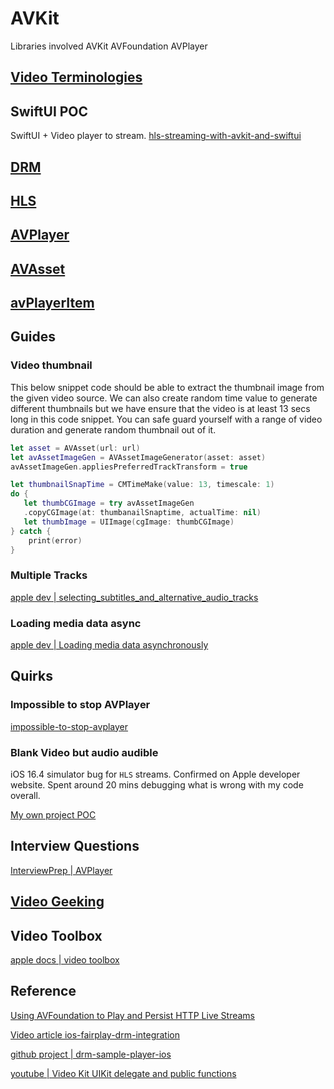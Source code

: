 # AVKit


Libraries involved
AVKit
AVFoundation
AVPlayer

## [Video Terminologies](video_terms.md)

## SwiftUI POC

SwiftUI + Video player to stream.
[hls-streaming-with-avkit-and-swiftui](https://www.createwithswift.com/hls-streaming-with-avkit-and-swiftui/)

## [DRM](DRM.md)

## [HLS](HLS.md)

## [AVPlayer](avPlayer.md)

## [AVAsset](avAsset.md)
## [avPlayerItem](avPlayerItem.md)

## Guides

### Video thumbnail

This below snippet code should be able to extract the thumbnail image from the given video source. We can also create random time value to generate different thumbnails but we have ensure that the video is at least 13 secs long in this code snippet. You can safe guard yourself with a range of video duration and generate random thumbnail out of it. 

```swift
let asset = AVAsset(url: url)
let avAssetImageGen = AVAssetImageGenerator(asset: asset)
avAssetImageGen.appliesPreferredTrackTransform = true

let thumbnailSnapTime = CMTimeMake(value: 13, timescale: 1)
do { 
   let thumbCGImage = try avAssetImageGen
   .copyCGImage(at: thumbanailSnaptime, actualTime: nil)
   let thumbImage = UIImage(cgImage: thumbCGImage)
} catch {
	print(error)
}
```


### Multiple Tracks 

[apple dev | selecting_subtitles_and_alternative_audio_tracks](https://developer.apple.com/documentation/avfoundation/media_playback/selecting_subtitles_and_alternative_audio_tracks)

### Loading media data async

[apple dev | Loading media data asynchronously](https://developer.apple.com/documentation/avfoundation/media_assets/loading_media_data_asynchronously)



## Quirks

### Impossible to stop AVPlayer

[impossible-to-stop-avplayer](https://stackoverflow.com/questions/32993896/impossible-to-stop-avplayer?noredirect=1&lq=1)

### Blank Video but audio audible

iOS 16.4 simulator bug for `HLS` streams. Confirmed on Apple developer website. Spent around 20 mins debugging what is wrong with my code overall.

[My own project POC](https://github.com/SensehacK/swift/tree/master/swiftUI/VideoContent)

## Interview Questions

[InterviewPrep | AVPlayer](https://interviewprep.org/avplayer-interview-questions/)


## [Video Geeking](tools/apps#Geeking)

## Video Toolbox

[apple docs | video toolbox](https://developer.apple.com/documentation/videotoolbox)


## Reference

[Using AVFoundation to Play and Persist HTTP Live Streams](https://developer.apple.com/documentation/avfoundation/offline_playback_and_storage/using_avfoundation_to_play_and_persist_http_live_streams)

[Video article ios-fairplay-drm-integration](https://medium.com/@burak.oguz/ios-fairplay-drm-integration-with-different-use-cases-8aff3d4248dd)

[github project | drm-sample-player-ios](https://github.com/Axinom/drm-sample-player-ios)

[youtube | Video Kit UIKit delegate and public functions](https://www.youtube.com/watch?v=IVyy-VBU-Cc)
